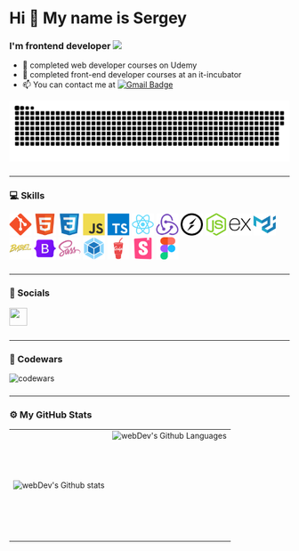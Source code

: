 
# Hi 👋 My name is Sergey

### I'm frontend developer <img src="https://media.giphy.com/media/WUlplcMpOCEmTGBtBW/giphy.gif" width="40px">

- :seedling: completed web developer courses on Udemy
- :telescope: completed front-end developer courses at an it-incubator
- :mailbox: You can contact me at [![Gmail Badge](https://img.shields.io/badge/-Gmail-red?style=flat&logo=Gmail&logoColor=white)](mailto:serge.shcherbina@gmail.com)

  
  
<p align="center">
 <img width="600" src="assets/icons/github-snake.svg" alt="snake"/>
</p>

###
---

### 💻  Skills
<p align="left">
  <img src="https://github.com/devicons/devicon/blob/master/icons/git/git-original.svg" title="git" alt="git" width="40" height="40"/>
  <img src="https://github.com/devicons/devicon/blob/master/icons/html5/html5-original.svg" title="html5" alt="html5" width="40" height="40"/>
  <img src="https://github.com/devicons/devicon/blob/master/icons/css3/css3-original.svg" title="css" alt="css" width="40" height="40"/>
  <img src="https://github.com/devicons/devicon/blob/master/icons/javascript/javascript-original.svg" title="javascript" alt="javascript" width="40" height="40"/>
  <img src="https://github.com/devicons/devicon/blob/master/icons/typescript/typescript-original.svg" title="typescript" alt="typescript" width="40" height="40"/>
  <img src="https://github.com/devicons/devicon/blob/master/icons/react/react-original.svg" title="reactjs" alt="reactjs" width="40" height="40"/>
  <img src="https://github.com/devicons/devicon/blob/master/icons/redux/redux-original.svg" title="redux" alt="redux" width="40" height="40"/>
  <img src="https://github.com/devicons/devicon/blob/master/icons/socketio/socketio-original.svg" title="socketio" alt="socketio" width="40" height="40"/>
  <img src="https://github.com/devicons/devicon/blob/master/icons/nodejs/nodejs-original.svg" title="nodejs" alt="nodejs" width="40" height="40"/>
  <img src="https://github.com/devicons/devicon/blob/master/icons/express/express-original.svg" title="express" alt="express" width="40" height="40"/>
<!--   <img src="https://github.com/devicons/devicon/blob/master/icons/nextjs/nextjs-original.svg" title="nextjs" alt="nextjs" width="40" height="40"/> -->
  <img src="https://github.com/devicons/devicon/blob/master/icons/materialui/materialui-original.svg" title="materialui" alt="materialui" width="40" height="40"/>
  <img src="https://github.com/devicons/devicon/blob/master/icons/babel/babel-original.svg" title="babel" alt="babel" width="40" height="40"/>
  <img src="https://github.com/devicons/devicon/blob/master/icons/bootstrap/bootstrap-original.svg" title="bootstrap" alt="bootstrap" width="40" height="40"/>
  <img src="https://github.com/devicons/devicon/blob/master/icons/sass/sass-original.svg" title="sass/scss" alt="sass/scss" width="40" height="40"/>
  <img src="https://github.com/devicons/devicon/blob/master/icons/webpack/webpack-original.svg" title="webpack" alt="webpack" width="40" height="40"/>
  <img src="https://github.com/devicons/devicon/blob/master/icons/gulp/gulp-plain.svg" title="gulp-plain" alt="gulp-plain" width="40" height="40"/>
  <img src="https://github.com/devicons/devicon/blob/master/icons/storybook/storybook-original.svg" title="storybook" alt="storybook" width="40" height="40"/>
  <img src="https://github.com/devicons/devicon/blob/master/icons/figma/figma-original.svg" title="figma" alt="figma" width="40" height="40"/>
</p>

### 
---

### 🤝  Socials

<p align="left">
  <a href="https://www.linkedin.com/in/sergey-shcherbina-3303201bb/" target="_blank" rel="noreferrer">     
    <picture> 
      <source media="(prefers-color-scheme: dark)" srcset="undefined" /> 
      <source media="(prefers-color-scheme: light)"
        srcset="https://raw.githubusercontent.com/danielcranney/readme-generator/main/public/icons/socials/linkedin.svg" /> <img     
        src="https://raw.githubusercontent.com/danielcranney/readme-generator/main/public/icons/socials/linkedin.svg" width="32" height="32" /> 
    </picture> 
  </a>
</p>

### 
---

### 🧠  Codewars

![codewars](https://www.codewars.com/users/SergShcherbina/badges/large)

### 
---
  
### ⚙️ My GitHub Stats

<table>
  <tr>
    <td>
      <img align="left" src="http://github-readme-streak-stats.herokuapp.com?user=SergShcherbina&theme=dark&background=000000" alt="webDev's Github stats" />
    </td>
    <td>
      <img height="195px" align="right" alt="webDev's Github Languages" src="https://github-readme-stats-sigma-five.vercel.app/api/top-langs/?username=SergShcherbina&layout=compact&theme=vision-friendly-dark" />
    </td>
  </tr>
</table>

<!---Пример кода
[![Typing SVG](https://readme-typing-svg.herokuapp.com?color=%2336BCF7&lines=Computer+science+student)](https://git.io/typing-svg) -->

